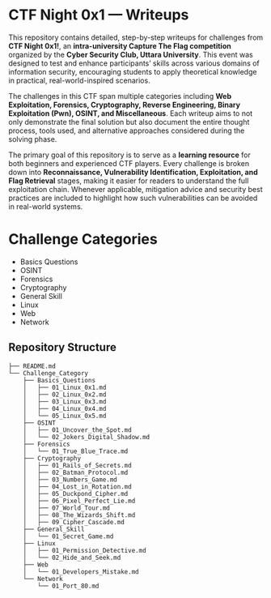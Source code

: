 # CTF Night 0x1 — Writeups

This repository contains detailed, step-by-step writeups for challenges from **CTF Night 0x1!**, an **intra-university Capture The Flag competition** organized by the **Cyber Security Club, Uttara University**. This event was designed to test and enhance participants’ skills across various domains of information security, encouraging students to apply theoretical knowledge in practical, real-world-inspired scenarios.

The challenges in this CTF span multiple categories including **Web Exploitation, Forensics, Cryptography, Reverse Engineering, Binary Exploitation (Pwn), OSINT, and Miscellaneous**. Each writeup aims to not only demonstrate the final solution but also document the entire thought process, tools used, and alternative approaches considered during the solving phase.

The primary goal of this repository is to serve as a **learning resource** for both beginners and experienced CTF players. Every challenge is broken down into **Reconnaissance, Vulnerability Identification, Exploitation, and Flag Retrieval** stages, making it easier for readers to understand the full exploitation chain. Whenever applicable, mitigation advice and security best practices are included to highlight how such vulnerabilities can be avoided in real-world systems.

# Challenge Categories
- Basics Questions
- OSINT
- Forensics
- Cryptography
- General Skill
- Linux
- Web
- Network

## Repository Structure
```CTF-Night-0x1-Writeups
├── README.md
└── Challenge_Category
    ├── Basics_Questions
    │   ├── 01_Linux_0x1.md
    │   ├── 02_Linux_0x2.md
    │   ├── 03_Linux_0x3.md
    │   ├── 04_Linux_0x4.md
    │   └── 05_Linux_0x5.md
    ├── OSINT
    │   ├── 01_Uncover_the_Spot.md
    │   └── 02_Jokers_Digital_Shadow.md
    ├── Forensics
    │   └── 01_True_Blue_Trace.md
    ├── Cryptography
    │   ├── 01_Rails_of_Secrets.md
    │   ├── 02_Batman_Protocol.md
    │   ├── 03_Numbers_Game.md
    │   ├── 04_Lost_in_Rotation.md
    │   ├── 05_Duckpond_Cipher.md
    │   ├── 06_Pixel_Perfect_Lie.md
    │   ├── 07_World_Tour.md
    │   ├── 08_The_Wizards_Shift.md
    │   ├── 09_Cipher_Cascade.md
    ├── General_Skill
    │   └── 01_Secret_Game.md
    ├── Linux
    │   ├── 01_Permission_Detective.md
    │   └── 02_Hide_and_Seek.md
    ├── Web
    │   └── 01_Developers_Mistake.md
    └── Network
        └── 01_Port_80.md
